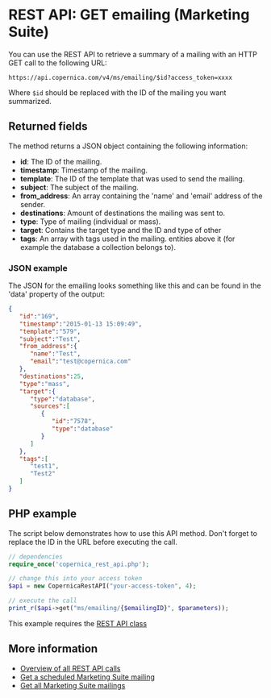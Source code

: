 # REST API: GET emailing (Marketing Suite)

You can use the REST API to retrieve a summary of a mailing with an HTTP
GET call to the following URL:

`https://api.copernica.com/v4/ms/emailing/$id?access_token=xxxx`

Where `$id` should be replaced with the ID of the mailing you want summarized.

## Returned fields

The method returns a JSON object containing the following information:

* **id**: The ID of the mailing.
* **timestamp**: Timestamp of the mailing.
* **template**: The ID of the template that was used to send the mailing.
* **subject**: The subject of the mailing.
* **from_address**: An array containing the 'name' and 'email' address of the sender.
* **destinations**: Amount of destinations the mailing was sent to.
* **type**: Type of mailing (individual or mass).
* **target**: Contains the target type and the ID and type of other
* **tags**: An array with tags used in the mailing.
entities above it (for example the database a collection belongs to).

### JSON example

The JSON for the emailing looks something like this and can be found in
the 'data' property of the output:

```json
{
   "id":"169",
   "timestamp":"2015-01-13 15:09:49",
   "template":"579",
   "subject":"Test",
   "from_address":{
      "name":"Test",
      "email":"test@copernica.com"
   },
   "destinations":25,
   "type":"mass",
   "target":{
      "type":"database",
      "sources":[
         {
            "id":"7578",
            "type":"database"
         }
      ]
   },
   "tags":[
      "test1", 
      "Test2"
   ]
}
```

## PHP example

The script below demonstrates how to use this API method. Don't forget
to replace the ID in the URL before executing the call.

```php
// dependencies
require_once('copernica_rest_api.php');

// change this into your access token
$api = new CopernicaRestAPI("your-access-token", 4);

// execute the call
print_r($api->get("ms/emailing/{$emailingID}", $parameters));
```

This example requires the [REST API class](./rest-php)

## More information

* [Overview of all REST API calls](./rest-api)
* [Get a scheduled Marketing Suite mailing](./rest-get-ms-scheduledemailing)
* [Get all Marketing Suite mailings](./rest-get-ms-emailings)
